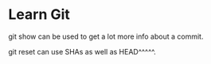 # Learn Git

git show can be used to get a lot more info about a commit.

git reset can use SHAs as well as HEAD^^^^^.
